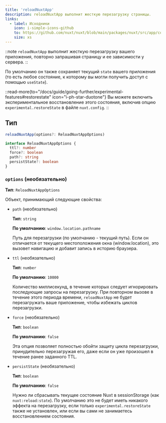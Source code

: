 ```yaml
---
title: 'reloadNuxtApp'
description: reloadNuxtApp выполнит жесткую перезагрузку страницы.
links:
  - label: Исходники
    icon: i-simple-icons-github
    to: https://github.com/nuxt/nuxt/blob/main/packages/nuxt/src/app/composables/chunk.ts
    size: xs
---
```


::note
`reloadNuxtApp` выполнит жесткую перезагрузку вашего приложения, повторно запрашивая страницу и ее зависимости у сервера.
::

По умолчанию он также сохраняет текущий `state` вашего приложения (то есть любое состояние, к которому вы могли получить доступ с помощью `useState`).

::read-more{to="/docs/guide/going-further/experimental-features#restorestate" icon="i-ph-star-duotone"}
Вы можете включить экспериментальное восстановление этого состояния, включив опцию `experimental.restoreState` в файле `nuxt.config`.
::

## Тип

```ts
reloadNuxtApp(options?: ReloadNuxtAppOptions)

interface ReloadNuxtAppOptions {
  ttl?: number
  force?: boolean
  path?: string
  persistState?: boolean
}
```

### `options` (необязательно)

**Тип**: `ReloadNuxtAppOptions`

Объект, принимающий следующие свойства:

- `path` (необязательно)

  **Тип**: `string`

  **По умолчанию**: `window.location.pathname`

  Путь для перезагрузки (по умолчанию - текущий путь). Если он отличается от текущего местоположения окна (window.location), это вызовет навигацию и добавит запись в историю браузера.

- `ttl` (необязательно)

  **Тип**: `number`

  **По умолчанию**: `10000`

  Количество миллисекунд, в течение которых следует игнорировать последующие запросы на перезагрузку. При повторном вызове в течение этого периода времени,
  `reloadNuxtApp` не будет перезагружать ваше приложение, чтобы избежать циклов перезагрузки.

- `force` (необязательно)

  **Тип**: `boolean`

  **По умолчанию**: `false`

  Эта опция позволяет полностью обойти защиту цикла перезагрузки, принудительно перезагружая его, даже если он уже произошел в течение ранее заданного TTL.

- `persistState` (необязательно)

  **Тип**: `boolean`

  **По умолчанию**: `false`

  Нужно ли сбрасывать текущее состояние Nuxt в sessionStorage (как `nuxt:reload:state`). По умолчанию это не будет иметь никакого эффекта на перезагрузку, если только `experimental.restoreState` также не установлен, или если вы сами не занимаетесь восстановлением состояния.
